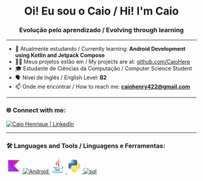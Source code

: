 <h1 align="center">Oi! Eu sou o Caio / Hi! I'm Caio</h1>
<h3 align="center">Evolução pelo aprendizado / Evolving through learning</h3>

---

- 🌱 Atualmente estudando / Currently learning: **Android Development using Kotlin and Jetpack Compose**
- 👨‍💻 Meus projetos estão em / My projects are at: [github.com/CaioHere](https://github.com/CaioHere?tab=repositories)
- 🎓 Estudante de Ciências da Computação / Computer Science Student
- 🗣️ Nível de Inglês / English Level: **B2**
- 📫 Onde me encontrar / How to reach me: **caiohenry422@gmail.com**

---

<h3 align="left">🌐 Connect with me:</h3>
<p align="left">
  <a href="https://linkedin.com/in/caio-henrique-b15904248" target="_blank">
    <img align="center" src="https://raw.githubusercontent.com/rahuldkjain/github-profile-readme-generator/master/src/images/icons/Social/linked-in-alt.svg" alt="Caio Henrique | LinkedIn" height="30" width="40" />
  </a>
</p>

---

<h3 align="left">🛠️ Languages and Tools / Linguagens e Ferramentas:</h3>
<p align="left">
  <!-- Kotlin -->
  <a href="https://kotlinlang.org/" target="_blank" rel="noreferrer">
    <img src="https://raw.githubusercontent.com/devicons/devicon/master/icons/kotlin/kotlin-original.svg" alt="kotlin" width="40" height="40"/>
  </a>
  <!-- Jetpack Compose (usando Android logo como referência) -->
  <a href="https://developer.android.com/jetpack/compose" target="_blank" rel="noreferrer">
    <img src="https://img.shields.io/badge/Jetpack_Compose-%2300C853.svg?style=for-the-badge&logo=android&logoColor=white" alt="Android" width="70" height="40"/>
  </a>
    <!-- Java -->
  <a href="https://www.oracle.com/java/" target="_blank" rel="noreferrer">
    <img src="https://raw.githubusercontent.com/devicons/devicon/master/icons/java/java-original.svg" alt="java" width="40" height="40"/>
  </a>
  <!-- Python -->
  <a href="https://www.python.org" target="_blank" rel="noreferrer">
    <img src="https://raw.githubusercontent.com/devicons/devicon/master/icons/python/python-original.svg" alt="python" width="40" height="40"/>
  </a>
  <!-- SQL -->
  <a href="https://www.sql.org/" target="_blank" rel="noreferrer">
    <img src="https://www.svgrepo.com/show/331760/sql-database-generic.svg" alt="sql" width="40" height="40"/>
  </a>
</p>
